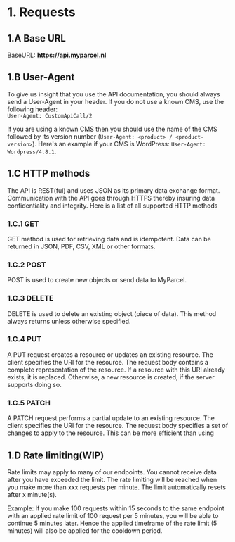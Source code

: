 # 1. Requests

## 1.A Base URL

BaseURL: **https://api.myparcel.nl**

## 1.B User-Agent

To give us insight that you use the API documentation, you should always send a
User-Agent in your header. If you do not use a known CMS, use the following
header:  
`User-Agent: CustomApiCall/2`

If you are using a known CMS then you should use the name of the CMS followed by
its version number (`User-Agent: <product> / <product-version>`). Here's an
example if your CMS is WordPress: `User-Agent: Wordpress/4.8.1`.

## 1.C HTTP methods

The API is REST(ful) and uses JSON as its primary data exchange format.
Communication with the API goes through HTTPS thereby insuring data
confidentiality and integrity. Here is a list of all supported HTTP methods

### 1.C.1 GET

GET method is used for retrieving data and is idempotent. Data can be returned
in JSON, PDF, CSV, XML or other formats.

### 1.C.2 POST

POST is used to create new objects or send data to MyParcel.

### 1.C.3 DELETE

DELETE is used to delete an existing object (piece of data). This method always
returns <Http code=204 /> unless otherwise specified.

### 1.C.4 PUT
A PUT request creates a resource or updates an existing resource.
The client specifies the URI for the resource. 
The request body contains a complete representation of the resource.
If a resource with this URI already exists, it is replaced. Otherwise,
a new resource is created, if the server supports doing so.

### 1.C.5 PATCH
A PATCH request performs a partial update to an existing resource.
The client specifies the URI for the resource.
The request body specifies a set of changes to apply to the resource.
This can be more efficient than using

## 1.D Rate limiting(WIP)

Rate limits may apply to many of our endpoints. You cannot receive data after you have exceeded the limit. The rate limiting will be reached when you make more than xxx requests per minute. The limit automatically resets after x minute(s).

Example: If you make 100 requests within 15 seconds to the same endpoint with an applied rate limit of 100 request per 5 minutes, you will be able to continue 5 minutes later. Hence the applied timeframe of the rate limit (5 minutes) will also be applied for the cooldown period.
